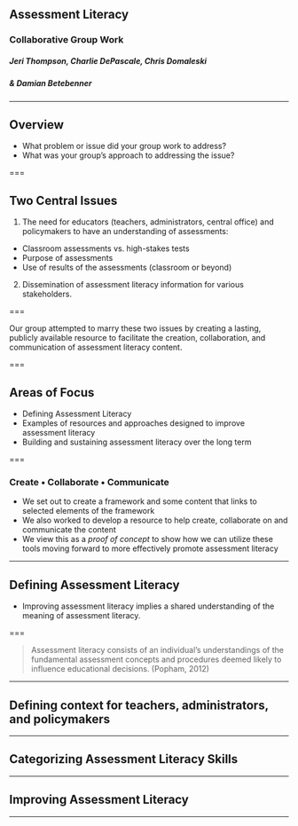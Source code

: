 ## Assessment Literacy
### Collaborative Group Work
##### Jeri Thompson, Charlie DePascale, Chris Domaleski
##### & Damian Betebenner

---

## Overview

- What problem or issue did your group work to address?   
- What was your group’s approach to addressing the issue?

===

## Two Central Issues

1. The need for educators (teachers, administrators, central office) and policymakers to have an understanding of assessments:
 - Classroom assessments vs. high-stakes tests
 - Purpose of assessments
 - Use of results of the assessments (classroom or beyond)

2. Dissemination of assessment literacy information for various stakeholders.

===

Our group attempted to marry these two issues by creating a lasting, publicly available resource to facilitate the creation,
collaboration, and communication of assessment literacy content.


===

## Areas of Focus

- Defining Assessment Literacy
- Examples of resources and approaches designed to improve assessment literacy
- Building and sustaining assessment literacy over the long term

===

### Create • Collaborate • Communicate

- We set out to create a framework and some content that links to selected elements of the framework
- We also worked to develop a resource to help create, collaborate on and communicate the content
- We view this as a _proof of concept_ to show how we can utilize these tools moving forward to more effectively promote assessment literacy

---

## Defining Assessment Literacy

- Improving assessment literacy implies a shared understanding of the meaning of assessment literacy.


===

> Assessment literacy consists of an individual’s understandings of the fundamental assessment concepts and procedures deemed
> likely to influence educational decisions. (Popham, 2012)

---

## Defining context for teachers, administrators, and policymakers



---

## Categorizing Assessment Literacy Skills



---

## Improving Assessment Literacy



---
